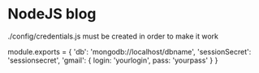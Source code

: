 # NodeJS blog

./config/credentials.js must be created in order to make it work

module.exports = {
	'db': 'mongodb://localhost/dbname',
	'sessionSecret': 'sessionsecret',
	'gmail': {
		login: 'yourlogin',
		pass: 'yourpass'
	}
}
